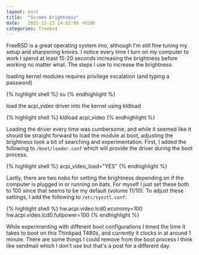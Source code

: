 ```yaml
---
layout: post
title:  "Screen brightness"
date:   2021-12-22 14:02:00 +0100
categories: freebsd
---
```


FreeBSD is a great operating system imo, although I'm still fine tuning my setup and sharpening knives.  I notice every time I turn on my computer to work I spend at least 15-20 seconds increasing the brightness before working no matter what.  The steps I use to increase the brightness:

loading kernel modules requires privilege escalation (and typing a password)

{% highlight shell %}
su
{% endhighlight %}

load the acpi_video driver into the kernel using kldload

{% highlight shell %}
kldload acpi_video
{% endhighlight %}

Loading the driver every time was cumbersome, and while it seemed like it should be straight forward to load the module at boot, adjusting the brightness took a bit of searching and experimentation.  First, I added the following to `/boot/loader.conf` which will provide the driver during the boot process.

{% highlight shell %}
acpi_video_load="YES"
{% endhighlight %}

Lastly, there are two nobs for setting the brightness depending on if the computer is plugged in or running on bats.  For myself I just set these both to 100 since that seems to be my default (volume 11/10).  To adjust these settings, I add the following to `/etc/sysctl.conf`:

{% highlight shell %}
hw.acpi.video.lcd0.economy=100
hw.acpi.video.lcd0.fullpower=100
{% endhighlight %}

While experimenting with different boot configurations I timed the time it takes to boot on this Thinkpad T480s, and currently it clocks in at around 1 minute.  There are some things I could remove from the boot process I think like sendmail which I don't use but that's a post for a different day.
